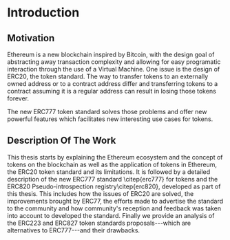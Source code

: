 # Introduction

<!-- Introduce:

 - Blockchain / Ethereum (briefly)
 - Define Tokens, ERC20, the need for a new standard
 - Introduce ERC777 
 - Define payment channels and reason for existence, use as credit card
 - Define loyalty points for credit cards -->

## Motivation

Ethereum is a new blockchain inspired by Bitcoin, with the design goal of abstracting away transaction complexity and allowing for easy programatic interaction through the use of a Virtual Machine. One issue is the design of ERC20, the token standard. The way to transfer tokens to an externally owned address or to a contract address differ and transferring tokens to a contract assuming it is a regular address can result in losing those tokens forever.

The new ERC777 token standard solves those problems and offer new powerful features which facilitates new interesting use cases for tokens.

## Description Of The Work

This thesis starts by explaining the Ethereum ecosystem and the concept of tokens on the blockchain as well as the application of tokens in Ethereum, the ERC20 token standard and its limitations. It is followed by a detailed description of the new ERC777 standard \citep{erc777} for tokens and the ERC820 Pseudo-introspection registry\citep{erc820}, developed as part of this thesis. This includes how the issues of ERC20 are solved, the improvements brought by ERC77, the efforts made to advertise the standard to the community and how community's reception and feedback was taken into account to developed the standard. Finally we provide an analysis of the ERC223 and ERC827 token standards proposals---which are  alternatives to ERC777---and their drawbacks.

